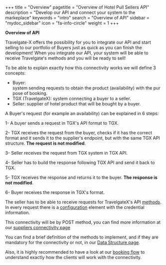 +++
title = "Overview"
pagetitle = "Overview of Hotel Pull Sellers API"
description = "Develop our API and connect your system to the markeplace"
keywords = "intro"
search = "Overview of API"
sidebar = "mydoc_sidebar"
icon = "fa-info-circle"
weight = 1
+++

**Overview of API**

Travelgate-X offers the possibility for you to integrate our API and start selling to our portfolio of Buyers just as quick as you can finish the development!
When you integrate our API, your system will be able to receive Travelgate's methods and you will be ready to sell!  

To be able to explain exactly how this connectivity works we will define 3 concepts:

- Buyer: system sending requests to obtain the product (availability) with the purpose of booking.
- TGX (TravelgateX): system connecting a buyer to a seller.
- Seller: supplier of hotel product that will be bought by a buyer.

A Buyer's request (for example an availability) can be explained in 6 steps:

1- A buyer sends a request in TGX's API format to TGX.

2- TGX receives the request from the buyer, checks if it has the correct format and it sends it to the supplier's endpoint, but with the same TGX API structure. **The request is not modified**.

3- Seller receives the request from TGX system in TGX API.

4- Seller has to build the response following TGX API and send it back to TGX.

5- TGX receives the response and returns it to the buyer. **The response is not modified**.

6- Buyer receives the response in TGX's format.


The seller has to be able to receive requests for TravelgateX's API [methods](/hotelpullsellers/methods/messages/). In every request there is a [configuration](/hotelpullsellers/how-to-guides/configuration/) element with the credential information.

This connectivity will be by POST method, you can find more information at our [suppliers connectivity page](/hotelpullsellers/how-to-guides/connectivity/)

You can find a brief definition of the methods to implement, and if they are mandatory for the connectivity or not, in our [Data Structure page](/hotelpullsellers/methods/data-structure/).

Also, it is highly recommended to have a look at our [booking flow](/hotelpullsellers/how-to-guides/booking-flow/) to understand exactly how the clients will work with the connectivity.
